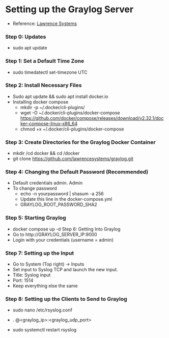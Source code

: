 # Setting up the Graylog Server
- Reference: [Lawrence Systems](https://www.youtube.com/watch?v=DwYwrADwCmg)
### Step 0: Updates
- sudo apt update
### Step 1: Set a Default Time Zone
- sudo timedatectl set-timezone UTC
### Step 2: Install Necessary Files 
- Sudo apt update && sudo apt install docker.io
- Installing docker compose
  - mkdir -p ~/.docker/cli-plugins/
  - wget -O ~/.docker/cli-plugins/docker-compose https://github.com/docker/compose/releases/download/v2.32.1/docker-compose-linux-x86_64
  - chmod +x ~/.docker/cli-plugins/docker-compose
### Step 3: Create Directories for the Graylog Docker Container
- mkdir /cd docker && cd /docker
- git clone https://github.com/lawrencesystems/graylog.git
### Step 4: Changing the Default Password (Recommended)
- Default credentials admin. Admin
- To change password
  - echo -n yourpassword | shasum -a 256
  - Update this line in the docker-compose.yml
  - GRAYLOG_ROOT_PASSWORD_SHA2
### Step 5: Starting Graylog
- docker compose up -d
Step 6: Getting Into Graylog
- Go to http://GRAYLOG_SERVER_IP:9000
- Login with your credentials (username = admin)
### Step 7: Setting up the Input 
- Go to System (Top right) -> Inputs
- Set input to Syslog TCP and launch the new input. 
- Title: Syslog input
- Port: 1514
- Keep everything else the same
### Step 8: Setting up the Clients to Send to Graylog
- sudo nano /etc/rsyslog.conf
- *.* @<graylog_ip>:<graylog_udp_port>


- sudo systemctl restart rsyslog
